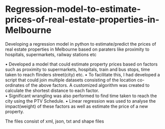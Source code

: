 # Regression-model-to-estimate-prices-of-real-estate-properties-in-Melbourne
Developing a regression model in python to estimate/predict the prices of real estate properties in Melbourne based on paraters like proximity to hospitals, supermarkets, railway stations etc

•	Developed a model that could estimate property prices based on factors such as proximity to supermarkets, hospitals, train and bus stops, time taken to reach flinders street(city) etc.
•	To facilitate this, I had developed a script that could join multiple datasets consisting of the location co-ordinates of the above factors. A customized algorithm was created to calculate the shortest distance to each factor.  
•	Significant wrangling was also performed to find time taken to reach the city using the PTV Schedule.
•	Linear regression was used to analyse the impact(weight) of these factors as well as estimate the price of a new property.

The files consist of xml, json, txt and shape files

